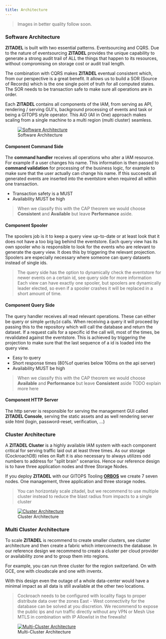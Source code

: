 ```yaml
---
title: Architecture
---
```


> Images in better quality follow soon.

### Software Architecture

**ZITADEL** is built with two essential patterns. Eventsourcing and CQRS. Due to the nature of eventsourcing **ZITADEL** provides the unique capability to generate a strong audit trail of ALL the things that happen to its resources, without compromising on storage cost or audit trail length.

The combination with CQRS makes **ZITADEL** eventual consistent which, from our perspective is a great benefit. It allows us to build a SOR (Source of Records) which is the one single point of truth for all computed states. The SOR needs to be transaction safe to make sure all operations are in order.

Each **ZITADEL** contains all components of the IAM, from serving as API, rendering / serving GUI's, background processing of events and task or being a GITOPS style operator. This AiO (All in One) approach makes scaling from a single machine to a multi region (multi cluster) seamless.

<div class="zitadel-gallery" itemscope itemtype="http://schema.org/ImageGallery">
    <figure itemprop="associatedMedia" itemscope itemtype="http://schema.org/ImageObject">
        <a href="img/zitadel_software_architecture.png" itemprop="contentUrl" data-size="1530x681">
            <img src="img/zitadel_software_architecture.png" itemprop="thumbnail" alt="Software Architecture" />
        </a>
        <figcaption itemprop="caption description">Software Architecture</figcaption>
    </figure>
</div>

#### Component Command Side

The **command handler** receives all operations who alter a IAM resource. For example if a user changes his name.
This information is then passed to **command validation** for processing of the business logic, for example to make sure that the user actually can change his name. If this succeeds all generated events are inserted into the eventstore when required all within one transaction.

- Transaction safety is a MUST
- Availability MUST be high

> When we classify this with the CAP theorem we would choose **Consistent** and **Available** but leave **Performance** aside.

#### Component Spooler

The spoolers job is it to keep a query view up-to-date or at least look that it does not have a too big lag behind the eventstore.
Each query view has its own spooler who is responsible to look for the events who are relevant to generate the query view. It does this by triggering the relevant projection.
Spoolers are especially necessary where someone can query datasets instead of single ids.

> The query side has the option to dynamically check the eventstore for newer events on a certain id, see query side for more information
> Each view can have exactly one spooler, but spoolers are dynamically leader elected, so even if a spooler crashes it will be replaced in a short amount of time.

#### Component Query Side

The query handler receives all read relevant operations. These can either be query or simple `getById` calls.
When receiving a query it will proceed by passing this to the repository which will call the database and return the dataset.
If a request calls for a specific id the call will, most of the times, be revalidated against the eventstore. This is achieved by triggering the projection to make sure that the last sequence of a id is loaded into the query view.

- Easy to query
- Short response times (80%of queries below 100ms on the api server)
- Availability MUST be high

> When we classify this with the CAP theorem we would choose **Available** and **Performance** but leave **Consistent** aside
> TODO explain more here

#### Component HTTP Server

The http server is responsible for serving the management GUI called **ZITADEL Console**, serving the static assets and as well rendering server side html (login, password-reset, verification, ...)

### Cluster Architecture

A **ZITADEL Cluster** is a highly available IAM system with each component critical for serving traffic laid out at least three times.
As our storage (CockroachDB) relies on Raft it is also necessary to always utilizes odd numbers to address for "split brain" scenarios.
Hence our reference design is to have three application nodes and three Storage Nodes.

If you deploy **ZITADEL** with our GITOPS Tooling [**ORBOS**](https://github.com/caos/orbos) we create 7 seven nodes. One management, three application and three storage nodes.

> You can horizontaly scale zitadel, but we recommend to use multiple cluster instead to reduce the blast radius from impacts to a single cluster

<div class="zitadel-gallery" itemscope itemtype="http://schema.org/ImageGallery">
    <figure itemprop="associatedMedia" itemscope itemtype="http://schema.org/ImageObject">
        <a href="img/zitadel_cluster_architecture.png" itemprop="contentUrl" data-size="1530x681">
            <img src="img/zitadel_cluster_architecture.png" itemprop="thumbnail" alt="Cluster Architecture" />
        </a>
        <figcaption itemprop="caption description">Cluster Architecture</figcaption>
    </figure>
</div>

### Multi Cluster Architecture

To scale **ZITADEL** is recommend to create smaller clusters, see cluster architecture and then create a fabric which interconnects the database.
In our reference design we recommend to create a cluster per cloud provider or availability zone and to group them into regions.

For example, you can run three cluster for the region switzerland. On with GCE, one with cloudscale and one with inventx.

With this design even the outage of a whole data-center would have a minimal impact as all data is still available at the other two locations.

> Cockroach needs to be configured with locality flags to proper distribute data over the zones
> East - West connectivity for the database can be solved at you discretion. We recommend to expose the public ips and run traffic directly without any VPN or Mesh
> Use MTLS in combination with IP Allowlist in the firewalls!

<div class="zitadel-gallery" itemscope itemtype="http://schema.org/ImageGallery">
    <figure itemprop="associatedMedia" itemscope itemtype="http://schema.org/ImageObject">
        <a href="img/zitadel_multicluster_architecture.png" itemprop="contentUrl" data-size="1530x681">
            <img src="img/zitadel_multicluster_architecture.png" itemprop="thumbnail" alt="Multi-Cluster Architecture" />
        </a>
        <figcaption itemprop="caption description">Multi-Cluster Architecture</figcaption>
    </figure>
</div>
